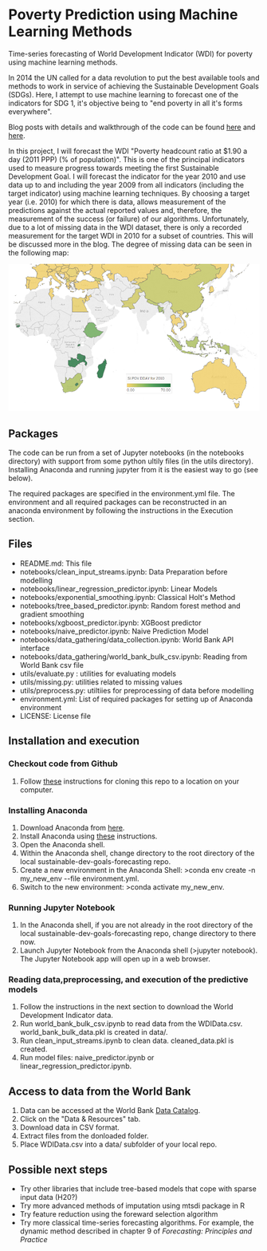 # Poverty Prediction using Machine Learning Methods 
Time-series forecasting of World Development Indicator (WDI) for poverty using machine learning methods.

In 2014 the UN called for a data revolution to put the best available tools and methods to work in service of achieving the Sustainable Development Goals (SDGs). Here, I attempt to use machine learning to forecast one of the indicators for SDG 1, it's objective being to "end poverty in all it's forms everywhere".

Blog posts with details and walkthrough of the code can be found [here](https://medium.com/@fergus.oboyle/can-machine-learning-be-used-to-forecast-poverty-c7a54bbd6e6c) and [here](https://medium.com/@fergus.oboyle/classical-time-series-vs-machine-learning-methods-80290850bd5b).

In this project, I will forecast the WDI "Poverty headcount ratio at $1.90 a day (2011 PPP) (% of population)". This is one of the principal indicators used to measure progress towards meeting the first Sustainable Development Goal. I will forecast the indicator for the year 2010 and use data up to and including the year 2009 from all indicators (including the target indicator) using machine learning techniques. By choosing a target year (i.e. 2010) for which there is data, allows measurement of the predictions against the actual reported values and, therefore, the measurement of the success (or failure) of our algorithms. Unfortunately, due to a lot of missing data in the WDI dataset, there is only a recorded measurement for the target WDI in 2010 for a subset of countries. This will be discussed more in the blog. The degree of  missing data can be seen in the following map:

![Target Variable for Target year](world_image.png)

## Packages

The code can be run from a set of Jupyter notebooks (in the notebooks directory) with support from some python ultily files (in the utils directory). Installing Anaconda and running jupyter from it is the easiest way to go (see below).

The required packages are specified in the environment.yml file. The environment and all required packages can be reconstructed in an anaconda environment by following the instructions in the Execution section. 

## Files

* README.md: This file    
* notebooks/clean_input_streams.ipynb: Data Preparation before modelling   
* notebooks/linear_regression_predictor.ipynb: Linear Models 
* notebooks/exponential_smoothing.ipynb: Classical Holt's Method
* notebooks/tree_based_predictor.ipynb: Random forest method and gradient smoothing
* notebooks/xgboost_predictor.ipynb: XGBoost predictor
* notebooks/naive_predictor.ipynb: Naive Prediction Model  
* notebooks/data_gathering/data_collection.ipynb: World Bank API interface   
* notebooks/data_gathering/world_bank_bulk_csv.ipynb: Reading from World Bank csv file 
* utils/evaluate.py : utilities for evaluating models  
* utils/missing.py: utilities related to missing values  
* utils/preprocess.py: utiltiies for preprocessing of data before modelling   
* environment.yml: List of required packages for setting up of Anaconda environment  
* LICENSE: License file   

## Installation and execution

### Checkout code from Github

1. Follow [these](https://help.github.com/en/articles/cloning-a-repository) instructions for cloning this repo to a location on your computer.

### Installing Anaconda

1. Download Anaconda from [here](https://www.anaconda.com/distribution/).
2. Install Anaconda using [these](https://docs.anaconda.com/anaconda/install/) instructions.
3. Open the Anaconda shell.
3. Within the Anaconda shell, change directory to the root directory of the local sustainable-dev-goals-forecasting repo.
4. Create a new environment in the Anaconda Shell: >conda env create -n my_new_env --file environment.yml.
5. Switch to the new environment: >conda activate my_new_env.

### Running Jupyter Notebook

1. In the Anaconda shell, if you are not already in the root directory of the local sustainable-dev-goals-forecasting repo, change directory to there now.
2. Launch Jupyter Notebook from the Anaconda shell (>jupyter notebook). The Jupyter Notebook app will open up in a web browser. 

### Reading data,preprocessing, and execution of the predictive models

1. Follow the instructions in the next section to download the World Development Indicator data.
2. Run world_bank_bulk_csv.ipynb to read data from the WDIData.csv. world_bank_bulk_data.pkl is created in data/.
3. Run clean_input_streams.ipynb to clean data. cleaned_data.pkl is created.
4. Run model files: naive_predictor.ipynb or linear_regression_predictor.ipynb.

## Access to data from the World Bank

1. Data can be accessed at the World Bank [Data Catalog](https://datacatalog.worldbank.org/dataset/world-development-indicators).
2. Click on the "Data & Resources" tab.
3. Download data in CSV format.
4. Extract files from the donloaded folder.
5. Place WDIData.csv into a data/ subfolder of your local repo.

## Possible next steps

* Try other libraries that include tree-based models that cope with sparse input data (H20?) 
* Try more advanced methods of imputation using mtsdi package in R  
* Try feature reduction using the foreward selection algorithm    
* Try  more classical time-series forecasting algorithms. For example, the dynamic method described in chapter 9 of *Forecasting: Principles and Practice*  

